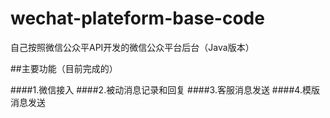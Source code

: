 wechat-plateform-base-code
====
自己按照微信公众平API开发的微信公众平台后台（Java版本）

##主要功能（目前完成的）

####1.微信接入
####2.被动消息记录和回复
####3.客服消息发送
####4.模版消息发送

